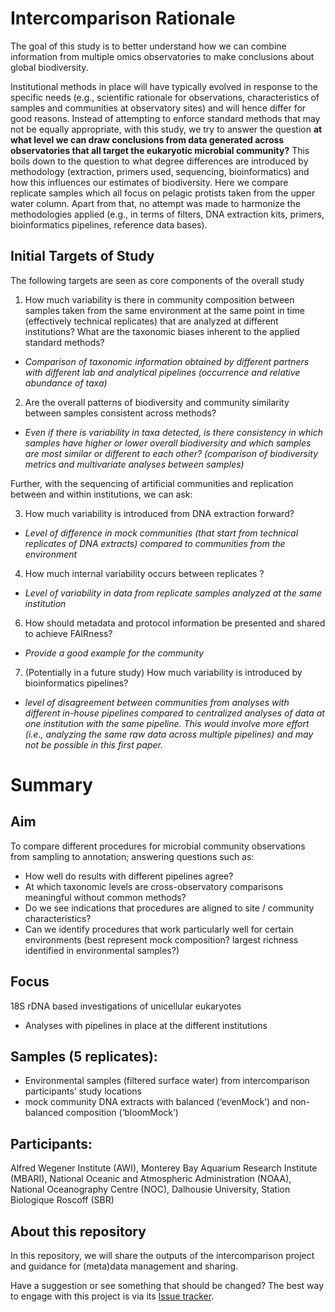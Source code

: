 # Intercomparison Rationale

The goal of this study is to better understand how we can combine information from multiple omics observatories to make conclusions about global biodiversity.

Institutional methods in place will have typically evolved in response to the specific needs (e.g., scientific rationale for observations, characteristics of samples and communities at observatory sites) and will hence differ for good reasons. Instead of attempting to enforce standard methods that may not be equally appropriate, with this study, we try to answer the question **at what level we can draw conclusions from data generated across observatories that all target the eukaryotic microbial community?** This boils down to the question to what degree differences are introduced by methodology (extraction, primers used, sequencing, bioinformatics) and how this influences our estimates of biodiversity. Here we compare replicate samples which all focus on pelagic protists taken from the upper water column. Apart from that, no attempt was made to harmonize the methodologies applied (e.g., in terms of filters, DNA extraction kits, primers, bioinformatics pipelines, reference data bases).

## Initial Targets of Study

The following targets are seen as core components of the overall study

1. How much variability is there in community composition between samples taken from the same environment at the same point in time (effectively technical replicates) that are analyzed at different institutions? What are the taxonomic biases inherent to the applied standard methods?
- *Comparison of taxonomic information obtained by different partners with different lab and analytical pipelines (occurrence and relative abundance of taxa)*
2. Are the overall patterns of biodiversity and community similarity between samples consistent across methods? 
- *Even if there is variability in taxa detected, is there consistency in which samples have higher or lower overall biodiversity and which samples are most similar or different to each other? (comparison of biodiversity metrics and multivariate analyses between samples)*

Further, with the sequencing of artificial communities and replication between and within institutions, we can ask:

3. How much variability is introduced from DNA extraction forward?
- *Level of difference in mock communities (that start from technical replicates of DNA extracts) compared to communities from the environment*
4. How much internal variability occurs between replicates ?
- *Level of variability in data from replicate samples analyzed at the same institution*
6. How should metadata and protocol information be presented and shared to achieve FAIRness?
- *Provide a good example for the community*
7. (Potentially in a future study) How much variability is introduced by bioinformatics pipelines?
- *level of disagreement between communities from analyses with different in-house pipelines compared to centralized analyses of data at one institution with the same pipeline. This would involve more effort (i.e., analyzing the same raw data across multiple pipelines) and may not be possible in this first paper.*

# Summary

## Aim
To compare different procedures for microbial community observations from sampling to annotation; answering questions such as:
- How well do results with different pipelines agree?
- At which taxonomic levels are cross-observatory comparisons meaningful without common methods?
- Do we see indications that procedures are aligned to site / community characteristics?
- Can we identify procedures that work particularly well for certain environments (best represent mock composition? largest richness identified in environmental samples?)

## Focus 
18S rDNA based investigations of unicellular eukaryotes
- Analyses with pipelines in place at the different institutions

## Samples (5 replicates):
- Environmental samples (filtered surface water) from intercomparison participants’ study locations
- mock community DNA extracts with balanced (‘evenMock’) and non-balanced composition (‘bloomMock’)

## Participants:
Alfred Wegener Institute (AWI), Monterey Bay Aquarium Research Institute (MBARI), National Oceanic and Atmospheric Administration (NOAA), National Oceanography Centre (NOC), Dalhousie University, Station Biologique Roscoff (SBR)

## About this repository
In this repository, we will share the outputs of the intercomparison project and guidance for (meta)data management and sharing.

Have a suggestion or see something that should be changed? The best way to engage with this project is via its [Issue tracker](https://github.com/GLOMICON/intercomparison/issues).
